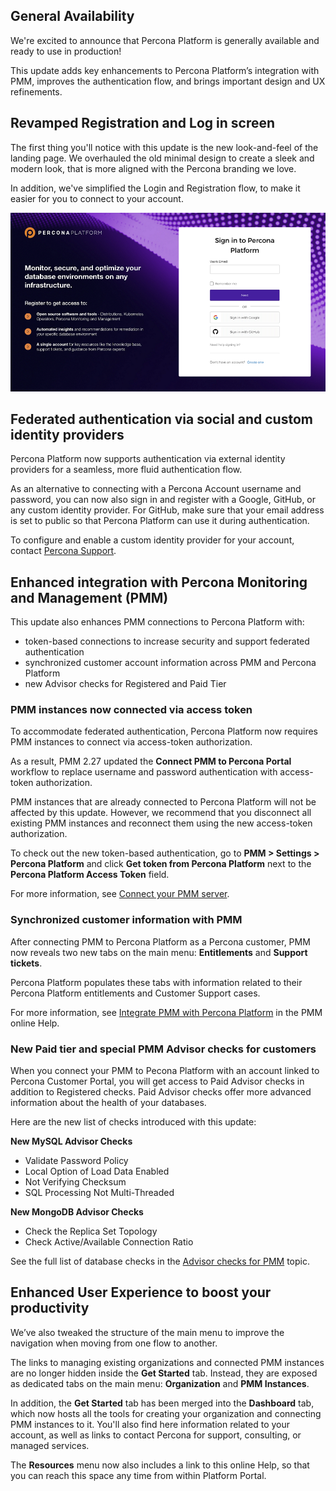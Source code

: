 ## General Availability 
We're excited to announce that Percona Platform is generally available and ready to use in production!

This update adds key enhancements to Percona Platform’s integration with PMM, improves the authentication flow, and brings important design and UX refinements.

## Revamped Registration and Log in screen
The first thing you'll notice with this update is the new look-and-feel of the landing page. 
We overhauled the old minimal design to create a sleek and modern look, that is more aligned with the Percona branding we love. 

In addition, we've simplified the Login and Registration flow, to make it easier for you to connect to your account.

![newSignInpage](_images/new_login.png)

## Federated authentication via social and custom identity providers
Percona Platform now supports authentication via external identity providers for a seamless, more fluid authentication flow.

As an alternative to connecting with a Percona Account username and password, you can now also sign in and register with a Google, GitHub, or any custom identity provider. For GitHub, make sure that your email address is set to public so that Percona Platform can use it during authentication.

To configure and enable a custom identity provider for your account, contact [Percona Support](https://www.percona.com/about-percona/contact).

## Enhanced integration with Percona Monitoring and Management (PMM)
This update also enhances PMM connections to Percona Platform with:

- token-based connections to increase security and support federated authentication  
- synchronized customer account information across PMM and Percona Platform
- new Advisor checks for Registered and Paid Tier

### PMM instances now connected via access token
To accommodate federated authentication, Percona Platform now requires PMM instances to connect via access-token authorization. 

As a result, PMM 2.27 updated the **Connect PMM to Percona Portal** workflow to replace username and password authentication with access-token authorization. 

PMM instances that are already connected to Percona Platform will not be affected by this update. However, we recommend that you disconnect all existing PMM instances and reconnect them using the new access-token authorization.

To check out the new token-based authentication, go to **PMM > Settings > Percona Platform** and click **Get token from Percona Platform** next to the **Percona Platform Access Token** field.

For more information, see [Connect your PMM server](connect-pmm.md).

### Synchronized customer information with PMM 
After connecting PMM to Percona Platform as a Percona customer, PMM now reveals two new tabs on the main menu: **Entitlements** and **Support tickets**. 
 
Percona Platform populates these tabs with information related to their Percona Platform entitlements and Customer Support cases.

For more information, see [Integrate PMM with Percona Platform](https://www.percona.com/doc/percona-monitoring-and-management/2.x/how-to/integrate-platform.html) in the PMM online Help.

### New Paid tier and special PMM Advisor checks for customers
When you connect your PMM to Pecona Platform with an account linked to Percona Customer Portal, you will get access to Paid Advisor checks in addition to Registered checks. 
Paid Advisor checks offer more advanced information about the health of your databases.

Here are the new list of checks introduced with this update:

**New MySQL Advisor Checks**

- Validate Password Policy
- Local Option of Load Data Enabled
- Not Verifying Checksum
- SQL Processing Not Multi-Threaded
  
**New MongoDB Advisor Checks**

- Check the Replica Set Topology
- Check Active/Available Connection Ratio

See the full list of database checks in the [Advisor checks for PMM](checks.md) topic. 

## Enhanced User Experience to boost your productivity
We’ve also tweaked the structure of the main menu to improve the navigation when moving from one flow to another. 

The links to managing existing organizations and connected PMM instances are no longer hidden inside the **Get Started** tab. Instead, they are exposed as dedicated tabs on the main menu: **Organization** and **PMM Instances**. 

In addition, the **Get Started** tab has been merged into the **Dashboard** tab, which now hosts all the tools for creating your organization and connecting PMM instances to it. 
You'll also find here information related to your account, as well as links to contact Percona for support, consulting, or managed services. 

The **Resources** menu now also includes a link to this online Help, so that you can reach this space any time from within Platform Portal.